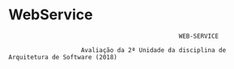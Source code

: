 # WebService
                                                   WEB-SERVICE

                        Avaliação da 2ª Unidade da disciplina de Arquitetura de Software (2018)
